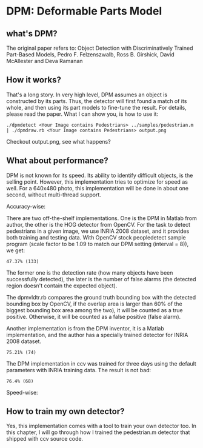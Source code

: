 DPM: Deformable Parts Model
===========================

what's DPM?
-----------

The original paper refers to:
Object Detection with Discriminatively Trained Part-Based Models, Pedro F. Felzenszwalb, Ross B. Girshick, David McAllester and Deva Ramanan

How it works?
-------------

That's a long story. In very high level, DPM assumes an object is constructed by
its parts. Thus, the detector will first found a match of its whole, and then
using its part models to fine-tune the result. For details, please read the
paper. What I can show you, is how to use it:

	./dpmdetect <Your Image contains Pedestrians> ../samples/pedestrian.m | ./dpmdraw.rb <Your Image contains Pedestrians> output.png

Checkout output.png, see what happens?

What about performance?
-----------------------

DPM is not known for its speed. Its ability to identify difficult objects, is
the selling point. However, this implementation tries to optimize for speed as
well. For a 640x480 photo, this implementation will be done in about one second,
without multi-thread support.

Accuracy-wise:

There are two off-the-shelf implementations. One is the DPM in Matlab from author,
the other is the HOG detector from OpenCV. For the task to detect pedestrians in a
given image, we use INRIA 2008 dataset, and it provides both training and testing
data. With OpenCV stock peopledetect sample program (scale factor to be 1.09 to
match our DPM setting (interval = 8)), we get:

	47.37% (133)

The former one is the detection rate (how many objects have been successfully
detected), the later is the number of false alarms (the detected region doesn't
contain the expected object).

The dpmvldtr.rb compares the ground truth bounding box with the detected bounding
box by OpenCV, if the overlap area is larger than 60% of the biggest bounding box
area among the two), it will be counted as a true positive. Otherwise, it will be
counted as a false positive (false alarm).

Another implementation is from the DPM inventor, it is a Matlab implementation,
and the author has a specially trained detector for INRIA 2008 dataset.

	75.21% (74)

The DPM implementation in ccv was trained for three days using the default parameters
with INRIA training data. The result is not bad:

	76.4% (68)

Speed-wise:



How to train my own detector?
-----------------------------

Yes, this implementation comes with a tool to train your own detector too. In this
chapter, I will go through how I trained the pedestrian.m detector that shipped
with ccv source code.